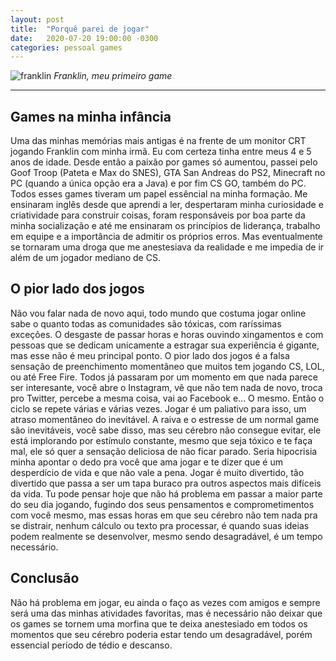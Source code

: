 ```yaml
---
layout: post
title:  "Porquê parei de jogar"
date:   2020-07-20 19:00:00 -0300
categories: pessoal games
---
```



![franklin](https://github.com/Tashima42/blog/blob/master/_posts/img/2020-07-20-porqu%C3%AA-parei-de-jogar-img.jpg?raw=true)
_Franklin, meu primeiro game_

* * *

## Games na minha infância
Uma das minhas memórias mais antigas é na frente de um monitor CRT jogando Franklin com minha irmã. Eu com certeza tinha entre meus 4 e 5 anos de idade. Desde então a paixão por games só aumentou, passei pelo Goof Troop (Pateta e Max do SNES), GTA San Andreas do PS2, Minecraft no PC  (quando a única opção era a Java) e por fim CS GO, também do PC. 
Todos esses games tiveram um papel essêncial na minha formação. Me ensinaram inglês desde que aprendi a ler, despertaram minha curiosidade e criatividade para construir coisas, foram responsáveis por boa parte da minha socialização e até me ensinaram os princípios de liderança, trabalho em equipe e a importância de admitir os próprios erros. Mas eventualmente se tornaram uma droga que me anestesiava da realidade e me impedia de ir além de um jogador mediano de CS. 

## O pior lado dos jogos
Não vou falar nada de novo aqui, todo mundo que costuma jogar online sabe o quanto todas as comunidades são tóxicas, com raríssimas exceções. O desgaste de passar horas e horas ouvindo xingamentos e com pessoas que se dedicam unicamente a estragar sua experiência é gigante, mas esse não é meu principal ponto. O pior lado dos jogos é a falsa sensação de preenchimento momentâneo que muitos tem jogando CS, LOL, ou até Free Fire. 
Todos já passaram por um momento em que nada parece ser interesante, você abre o Instagram, vê que não tem nada de novo, troca pro Twitter, percebe a mesma coisa, vai ao Facebook e... O mesmo. Então o ciclo se repete várias e várias vezes. Jogar é um paliativo para isso, um atraso momentâneo do inevitável. A raiva e o estresse de um normal game são inevitáveis, você sabe disso, mas seu cérebro não consegue evitar, ele está implorando por estímulo constante, mesmo que seja tóxico e te faça mal, ele só quer a sensação deliciosa de não ficar parado. 
Seria hipocrisia minha apontar o dedo pra você que ama jogar e te dizer que é um desperdício de vida e que não vale a pena. Jogar é muito divertido, tão divertido que passa a ser um tapa buraco pra outros aspectos mais difíceis da vida. Tu pode pensar hoje que não há problema em passar a maior parte do seu dia jogando, fugindo dos seus pensamentos e comprometimentos com você mesmo, mas essas horas em que seu cérebro não tem nada pra se distrair, nenhum cálculo ou texto pra processar, é quando suas ideias podem realmente se desenvolver, mesmo sendo desagradável, é um tempo necessário.

## Conclusão
Não há problema em jogar, eu ainda o faço as vezes com amigos e sempre será uma das minhas atividades favoritas, mas é necessário não deixar que os games se tornem uma morfina que te deixa anestesiado em todos os momentos que seu cérebro poderia estar tendo um desagradável, porém essencial período de tédio e descanso. 